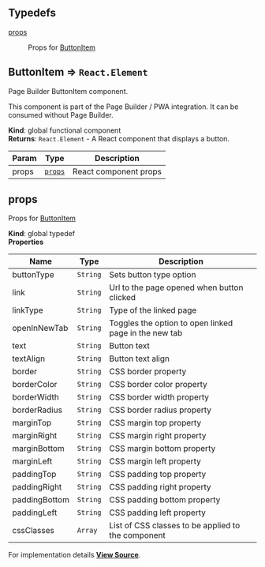 ## Typedefs

<dl>
<dt><a href="#props">props</a></dt>
<dd><p>Props for <a href="#ButtonItem">ButtonItem</a></p>
</dd>
</dl>

<a name="ButtonItem"></a>

## ButtonItem ⇒ <code>React.Element</code>
Page Builder ButtonItem component.

This component is part of the Page Builder / PWA integration. It can be consumed without Page Builder.

**Kind**: global functional component  
**Returns**: <code>React.Element</code> - A React component that displays a button.  

| Param | Type | Description |
| --- | --- | --- |
| props | [<code>props</code>](#props) | React component props |

<a name="props"></a>

## props
Props for [ButtonItem](#ButtonItem)

**Kind**: global typedef  
**Properties**

| Name | Type | Description |
| --- | --- | --- |
| buttonType | <code>String</code> | Sets button type option |
| link | <code>String</code> | Url to the page opened when button clicked |
| linkType | <code>String</code> | Type of the linked page |
| openInNewTab | <code>String</code> | Toggles the option to open linked page in the new tab |
| text | <code>String</code> | Button text |
| textAlign | <code>String</code> | Button text align |
| border | <code>String</code> | CSS border property |
| borderColor | <code>String</code> | CSS border color property |
| borderWidth | <code>String</code> | CSS border width property |
| borderRadius | <code>String</code> | CSS border radius property |
| marginTop | <code>String</code> | CSS margin top property |
| marginRight | <code>String</code> | CSS margin right property |
| marginBottom | <code>String</code> | CSS margin bottom property |
| marginLeft | <code>String</code> | CSS margin left property |
| paddingTop | <code>String</code> | CSS padding top property |
| paddingRight | <code>String</code> | CSS padding right property |
| paddingBottom | <code>String</code> | CSS padding bottom property |
| paddingLeft | <code>String</code> | CSS padding left property |
| cssClasses | <code>Array</code> | List of CSS classes to be applied to the component |



For implementation details [**View Source**](https://github.com/magento/pwa-studio/blob/develop/packages/pagebuilder/lib/ContentTypes/ButtonItem/buttonItem.js).